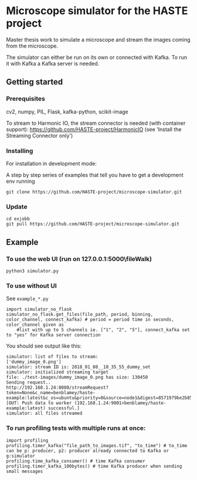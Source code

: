 # Microscope simulator for the HASTE project 

Master thesis work to simulate a microscope and stream the images coming from the microscope.

The simulator can either be run on its own or connected with Kafka. To run it with Kafka a Kafka server is needed. 

## Getting started

### Prerequisites

cv2, numpy, PIL, Flask, kafka-python, scikit-image 

To stream to Harmonic IO, the stream connector is needed (with container support): 
https://github.com/HASTE-project/HarmonicIO (see 'Install the Streaming Connector only')

### Installing

For installation in development mode:

A step by step series of examples that tell you have to get a development env running

```
git clone https://github.com/HASTE-project/microscope-simulator.git

```

### Update

```
cd exjobb
git pull https://github.com/HASTE-project/microscope-simulator.git
```

## Example
### To use the web UI (run on 127.0.0.1:5000\fileWalk)
```
python3 simulator.py
```
### To use without UI

See `example_*.py`

```
import simulator_no_flask
simulator_no_flask.get_files(file_path, period, binning, color_channel, connect_kafka) # period = period time in seconds,  color_channel given as
	#list with up to 5 channels ie. ["1", "2", "5"], connect_kafka set to "yes" for Kafka server connection
```

You should see output like this:

```
simulator: list of files to stream:
['dummy_image_0.png']
simulator: stream ID is: 2018_01_08__10_35_55_dummy_set
simulator: initialized streaming target
file: ./test-images/dummy_image_0.png has size: 130450
Sending request..
http://192.168.1.24:8080/streamRequest?token=None&c_name=benblamey/haste-example:latest&c_os=ubuntu&priority=0&source=node1&digest=8571979be2b85fe2f64a26f67e8221e1
[OUT: Push data to worker (192.168.1.24:9001>benblamey/haste-example:latest) successful.]
simulator: all files streamed
```


### To run profiling tests with multiple runs at once:
```
import profiling
profiling.timer_kafka("file_path_to_images.tif", "to_time") # to_time can be p: producer, p2: producer already connected to Kafka or g:simulator
profiling.time_kafka_consumer() # time Kafka consumer
profiling.timer_kafka_100bytes() # time Kafka producer when sending small messages 
```

